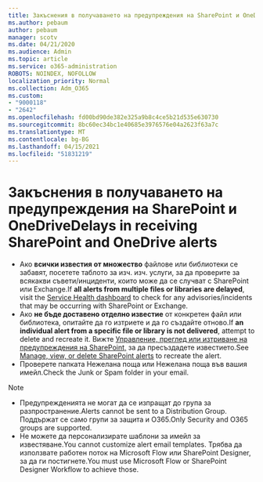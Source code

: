 ```yaml
---
title: Закъснения в получаването на предупреждения на SharePoint и OneDrive
ms.author: pebaum
author: pebaum
manager: scotv
ms.date: 04/21/2020
ms.audience: Admin
ms.topic: article
ms.service: o365-administration
ROBOTS: NOINDEX, NOFOLLOW
localization_priority: Normal
ms.collection: Adm_O365
ms.custom:
- "9000118"
- "2642"
ms.openlocfilehash: fd00bd90de382e325a9b8c4ce5b21d535e630730
ms.sourcegitcommit: 8bc60ec34bc1e40685e3976576e04a2623f63a7c
ms.translationtype: MT
ms.contentlocale: bg-BG
ms.lasthandoff: 04/15/2021
ms.locfileid: "51831219"
---
```

# <a name="delays-in-receiving-sharepoint-and-onedrive-alerts"></a><span data-ttu-id="7801e-102">Закъснения в получаването на предупреждения на SharePoint и OneDrive</span><span class="sxs-lookup"><span data-stu-id="7801e-102">Delays in receiving SharePoint and OneDrive alerts</span></span>

- <span data-ttu-id="7801e-103">Ако **всички известия от множество** файлове или библиотеки [](https://portal.office.com/adminportal/home?ref=/servicehealth) се забавят, посетете таблото за изч. изч. услуги, за да проверите за всякакви съвети/инциденти, които може да се случват с SharePoint или Exchange.</span><span class="sxs-lookup"><span data-stu-id="7801e-103">If **all alerts from multiple files or libraries are delayed**, visit the [Service Health dashboard](https://portal.office.com/adminportal/home?ref=/servicehealth) to check for any advisories/incidents that may be occurring with SharePoint or Exchange.</span></span>
- <span data-ttu-id="7801e-104">Ако **не бъде доставено отделно известие** от конкретен файл или библиотека, опитайте да го изтриете и да го създайте отново.</span><span class="sxs-lookup"><span data-stu-id="7801e-104">If **an individual alert from a specific file or library is not delivered**, attempt to delete and recreate it.</span></span> <span data-ttu-id="7801e-105">Вижте [Управление, преглед или изтриване на предупреждения на SharePoint,](https://support.microsoft.com/office/99dfb19c-9a90-4a8c-aba1-aa8c8afb0de2) за да пресъздадете известието.</span><span class="sxs-lookup"><span data-stu-id="7801e-105">See [Manage, view, or delete SharePoint alerts](https://support.microsoft.com/office/99dfb19c-9a90-4a8c-aba1-aa8c8afb0de2) to recreate the alert.</span></span>
- <span data-ttu-id="7801e-106">Проверете папката Нежелана поща или Нежелана поща във вашия имейл.</span><span class="sxs-lookup"><span data-stu-id="7801e-106">Check the Junk or Spam folder in your email.</span></span>

> [!NOTE]
> - <span data-ttu-id="7801e-107">Предупрежденията не могат да се изпращат до група за разпространение.</span><span class="sxs-lookup"><span data-stu-id="7801e-107">Alerts cannot be sent to a Distribution Group.</span></span> <span data-ttu-id="7801e-108">Поддържат се само групи за защита и O365.</span><span class="sxs-lookup"><span data-stu-id="7801e-108">Only Security and O365 groups are supported.</span></span>
> - <span data-ttu-id="7801e-109">Не можете да персонализирате шаблони за имейл за известяване.</span><span class="sxs-lookup"><span data-stu-id="7801e-109">You cannot customize alert email templates.</span></span> <span data-ttu-id="7801e-110">Трябва да използвате работен поток на Microsoft Flow или SharePoint Designer, за да ги постигнете.</span><span class="sxs-lookup"><span data-stu-id="7801e-110">You must use Microsoft Flow or SharePoint Designer Workflow to achieve those.</span></span>
